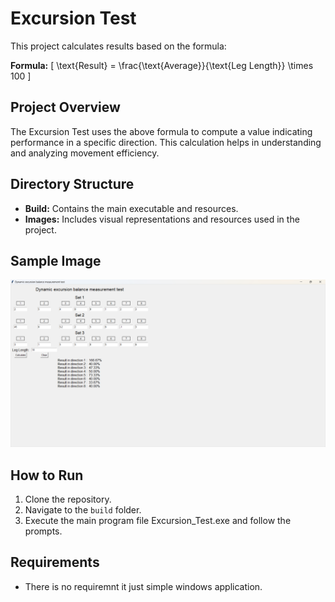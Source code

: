 # Excursion Test

This project calculates results based on the formula:

**Formula:**
\[ \text{Result} = \frac{\text{Average}}{\text{Leg Length}} \times 100 \]

## Project Overview

The Excursion Test uses the above formula to compute a value indicating performance in a specific direction. This calculation helps in understanding and analyzing movement efficiency.

## Directory Structure

- **Build:** Contains the main executable and resources.
- **Images:** Includes visual representations and resources used in the project.

## Sample Image

![Excursion Test Result](build/Excursion_Test/img/image.png)

## How to Run

1. Clone the repository.
2. Navigate to the `build` folder.
3. Execute the main program file Excursion_Test.exe and follow the prompts.

## Requirements

- There is no requiremnt it just simple windows application.
